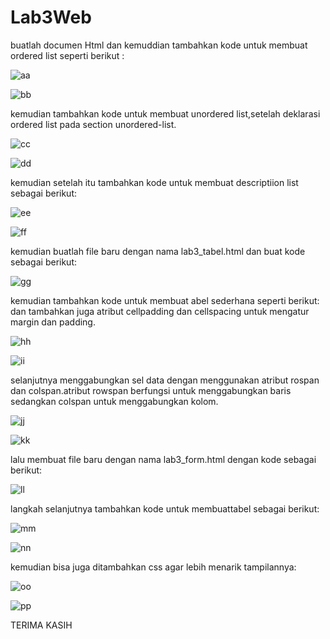 # Lab3Web
buatlah documen Html dan kemuddian tambahkan kode untuk membuat ordered list seperti berikut :

![aa](https://user-images.githubusercontent.com/56399268/114713874-7e332d80-9cbc-11eb-9ee4-e0d443ce9ec1.PNG)


![bb](https://user-images.githubusercontent.com/56399268/114713901-8723ff00-9cbc-11eb-9733-296a10ced5b5.PNG)

kemudian tambahkan kode untuk membuat unordered list,setelah deklarasi ordered list pada section unordered-list.

![cc](https://user-images.githubusercontent.com/56399268/114714316-f00b7700-9cbc-11eb-992c-97edc30f2d6a.PNG)

![dd](https://user-images.githubusercontent.com/56399268/114714406-09142800-9cbd-11eb-846b-076bb3902d4c.PNG)

kemudian setelah itu tambahkan kode untuk membuat descriptiion list sebagai berikut:

![ee](https://user-images.githubusercontent.com/56399268/114714430-0d404580-9cbd-11eb-9582-8ba8238f5f73.PNG)

![ff](https://user-images.githubusercontent.com/56399268/114714458-1204f980-9cbd-11eb-8b49-61468aa086c8.PNG)

kemudian buatlah file baru dengan nama lab3_tabel.html dan buat kode sebagai berikut:

![gg](https://user-images.githubusercontent.com/56399268/114714495-1df0bb80-9cbd-11eb-858e-e614a27bee8a.PNG)

kemudian tambahkan kode untuk membuat abel sederhana seperti berikut: dan tambahkan juga atribut cellpadding dan cellspacing untuk mengatur margin dan padding.

![hh](https://user-images.githubusercontent.com/56399268/114714770-5c867600-9cbd-11eb-8d6d-bfd7031a9f50.PNG)

![ii](https://user-images.githubusercontent.com/56399268/114714788-627c5700-9cbd-11eb-92c1-ec1cab5069b4.PNG)

selanjutnya menggabungkan sel data dengan menggunakan atribut rospan dan colspan.atribut rowspan berfungsi untuk menggabungkan baris sedangkan colspan untuk menggabungkan kolom.

![jj](https://user-images.githubusercontent.com/56399268/114714812-67d9a180-9cbd-11eb-9cb2-a676f7543a62.PNG)

![kk](https://user-images.githubusercontent.com/56399268/114714831-6c9e5580-9cbd-11eb-8b1e-25d47b15ee8e.PNG)

lalu membuat file baru dengan nama lab3_form.html dengan kode sebagai berikut:

![ll](https://user-images.githubusercontent.com/56399268/114714842-70ca7300-9cbd-11eb-8715-d4d73f1bba85.PNG)

langkah selanjutnya tambahkan kode untuk membuattabel sebagai berikut:

![mm](https://user-images.githubusercontent.com/56399268/114714860-758f2700-9cbd-11eb-92ee-995f95d4caff.PNG)

![nn](https://user-images.githubusercontent.com/56399268/114714873-77f18100-9cbd-11eb-9aa5-b63ecd5c8f4d.PNG)

kemudian bisa juga ditambahkan css agar lebih menarik tampilannya:

![oo](https://user-images.githubusercontent.com/56399268/114714908-7f188f00-9cbd-11eb-8927-c6ed09e6cd6e.PNG)

![pp](https://user-images.githubusercontent.com/56399268/114714924-82137f80-9cbd-11eb-91b6-f00679132fbb.PNG)


TERIMA KASIH
